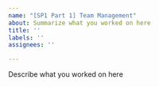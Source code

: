 ```yaml
---
name: "[SP1 Part 1] Team Management"
about: Summarize what you worked on here
title: ''
labels: ''
assignees: ''

---
```


Describe what you worked on here
